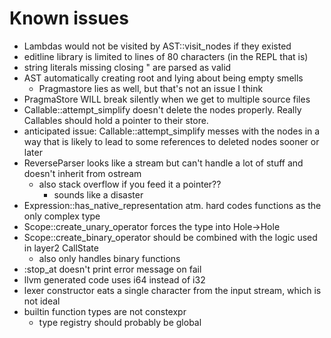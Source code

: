 # Known issues

- Lambdas would not be visited by AST::visit_nodes if they existed
- editline library is limited to lines of 80 characters (in the REPL that is)
- string literals missing closing \" are parsed as valid
- AST automatically creating root and lying about being empty smells
    - Pragmastore lies as well, but that's not an issue I think
- PragmaStore WILL break silently when we get to multiple source files
- Callable::attempt_simplify doesn't delete the nodes properly. Really Callables should hold a pointer to their store.
- anticipated issue: Callable::attempt_simplify messes with the nodes in a way that is likely to lead to some references to deleted nodes sooner or later
- ReverseParser looks like a stream but can't handle a lot of stuff and doesn't inherit from ostream
    - also stack overflow if you feed it a pointer??
        - sounds like a disaster
- Expression::has_native_representation atm. hard codes functions as the only complex type
- Scope::create_unary_operator forces the type into Hole->Hole
- Scope::create_binary_operator should be combined with the logic used in layer2 CallState
    - also only handles binary functions
- :stop_at doesn't print error message on fail
- llvm generated code uses i64 instead of i32
- lexer constructor eats a single character from the input stream, which is not ideal
- builtin function types are not constexpr
    - type registry should probably be global